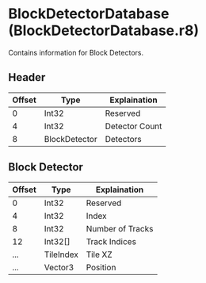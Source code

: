 # BlockDetectorDatabase (BlockDetectorDatabase.r8)

Contains information for Block Detectors.

## Header

| Offset | Type     | Explaination        |
| ------ | -------- | ------------------- |
| 0      | Int32    | Reserved            |
| 4      | Int32    | Detector Count      |
| 8      | BlockDetector | Detectors      |

## Block Detector

| Offset | Type  | Explaination                   |
| ------ | ----- | ------------------------------ |
| 0      | Int32 | Reserved                       |
| 4      | Int32 | Index                          |
| 8      | Int32 | Number of Tracks               |
| 12     | Int32[] | Track Indices                |
| ...    | TileIndex | Tile XZ                    |
| ...    | Vector3 | Position                     |
